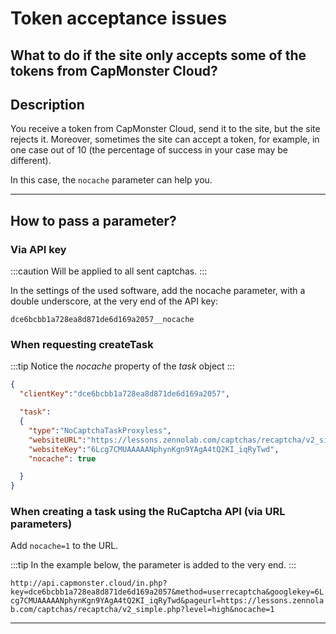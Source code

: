 ﻿---
sidebar_position: 7
draft: true
---
# Token acceptance issues

## What to do if the site only accepts some of the tokens from CapMonster Cloud?

## **Description**

You receive a token from CapMonster Cloud, send it to the site, but the site rejects it. Moreover, sometimes the site can accept a token, for example, in one case out of 10 (the percentage of success in your case may be different).

In this case, the `nocache` parameter can help you.

---

## **How to pass a parameter?**

### **Via API key**

:::caution
Will be applied to all sent captchas.
:::

In the settings of the used software, add the nocache parameter, with a double underscore, at the very end of the API key:

`dce6bcbb1a728ea8d871de6d169a2057__nocache`

### **When requesting createTask**

:::tip
Notice the *nocache* property of the *task* object
:::

```json
{
  "clientKey":"dce6bcbb1a728ea8d871de6d169a2057",

  "task": 
  {
    "type":"NoCaptchaTaskProxyless",
    "websiteURL":"https://lessons.zennolab.com/captchas/recaptcha/v2_simple.php?level=high",
    "websiteKey":"6Lcg7CMUAAAAANphynKgn9YAgA4tQ2KI_iqRyTwd",
    "nocache": true

  }
}
```

### **When creating a task using the RuCaptcha API (via URL parameters)**

Add `nocache=1` to the URL.

:::tip
In the example below, the parameter is added to the very end.
:::

`http://api.capmonster.cloud/in.php?key=dce6bcbb1a728ea8d871de6d169a2057&method=userrecaptcha&googlekey=6Lcg7CMUAAAAANphynKgn9YAgA4tQ2KI_iqRyTwd&pageurl=https://lessons.zennolab.com/captchas/recaptcha/v2_simple.php?level=high&nocache=1`

---